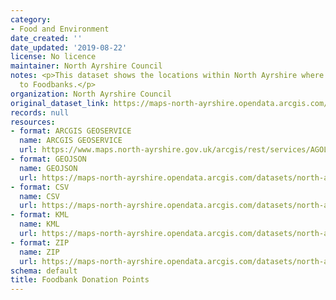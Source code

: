 ```yaml
---
category:
- Food and Environment
date_created: ''
date_updated: '2019-08-22'
license: No licence
maintainer: North Ayrshire Council
notes: <p>This dataset shows the locations within North Ayrshire where you can donate
  to Foodbanks.</p>
organization: North Ayrshire Council
original_dataset_link: https://maps-north-ayrshire.opendata.arcgis.com/maps/north-ayrshire::foodbank-donation-points
records: null
resources:
- format: ARCGIS GEOSERVICE
  name: ARCGIS GEOSERVICE
  url: https://www.maps.north-ayrshire.gov.uk/arcgis/rest/services/AGOL/Open_Data_Portal5/FeatureServer/1
- format: GEOJSON
  name: GEOJSON
  url: https://maps-north-ayrshire.opendata.arcgis.com/datasets/north-ayrshire::foodbank-donation-points.geojson?outSR=%7B%22latestWkid%22%3A27700%2C%22wkid%22%3A27700%7D
- format: CSV
  name: CSV
  url: https://maps-north-ayrshire.opendata.arcgis.com/datasets/north-ayrshire::foodbank-donation-points.csv?outSR=%7B%22latestWkid%22%3A27700%2C%22wkid%22%3A27700%7D
- format: KML
  name: KML
  url: https://maps-north-ayrshire.opendata.arcgis.com/datasets/north-ayrshire::foodbank-donation-points.kml?outSR=%7B%22latestWkid%22%3A27700%2C%22wkid%22%3A27700%7D
- format: ZIP
  name: ZIP
  url: https://maps-north-ayrshire.opendata.arcgis.com/datasets/north-ayrshire::foodbank-donation-points.zip?outSR=%7B%22latestWkid%22%3A27700%2C%22wkid%22%3A27700%7D
schema: default
title: Foodbank Donation Points
---
```

